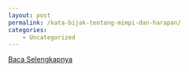 ```yaml
---
layout: post
permalink: /kata-bijak-tentang-mimpi-dan-harapan/
categories:
    - Uncategorized
---
```


[Baca Selengkapnya](/07)
